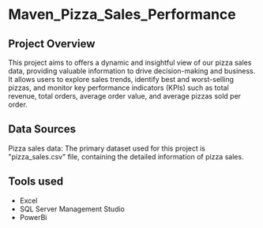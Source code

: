 # Maven_Pizza_Sales_Performance

## Project Overview
This project aims to offers a dynamic and insightful view of our pizza sales data, providing valuable information to drive decision-making and business. It allows users to explore sales trends, identify best and worst-selling pizzas, and monitor key performance indicators (KPIs) such as total revenue, total orders, average order value, and average pizzas sold per order.

## Data Sources
Pizza sales data: The primary dataset used for this project is "pizza_sales.csv" file, containing the detailed information of pizza sales.

## Tools used
- Excel
- SQL Server Management Studio
- PowerBi

